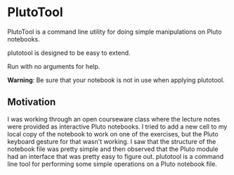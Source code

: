 # PlutoTool

PlutoTool is a command line utility for doing simple manipulations on
Pluto notebooks.

plutotool is designed to be easy to extend.

Run with no arguments for help.

**Warning**: Be sure that your notebook is not in use when applying plutotool.


## Motivation

I was working through an open courseware class where the lecture notes
were provided as interactive Pluto notebooks.  I tried to add a new
cell to my local copy of the notebook to work on one of the exercises,
but the Pluto keyboard gesture for that wasn't working.  I saw that
the structure of the notebook file was pretty simple and then observed
that the Pluto module had an interface that was pretty easy to figure
out.  plutotool is a command line tool for performing some simple
operations on a Pluto notebook file.


